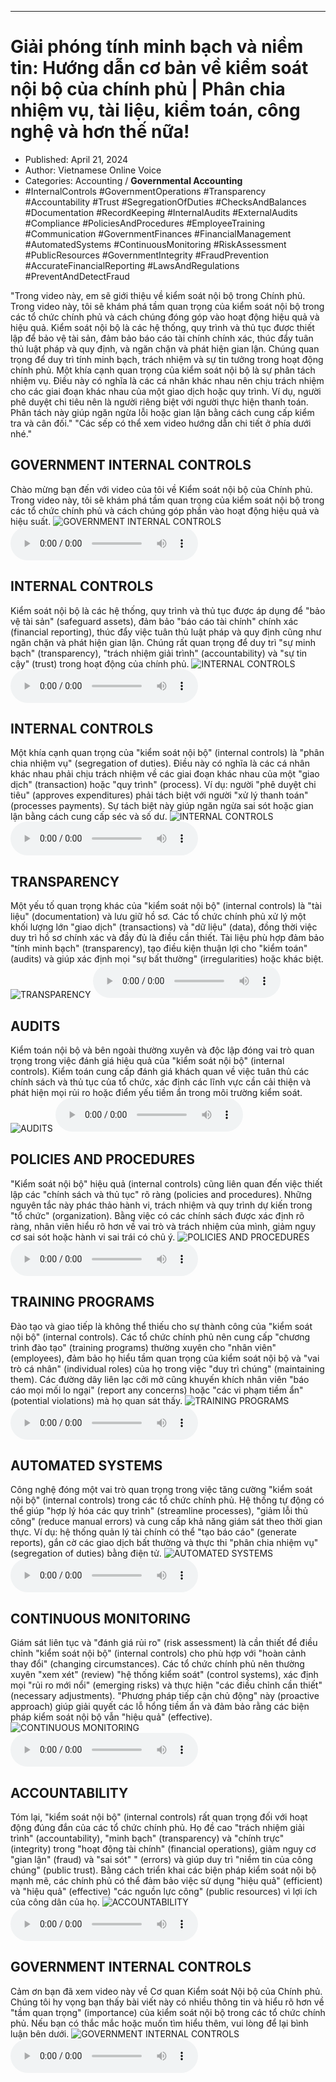 
---

# Giải phóng tính minh bạch và niềm tin: Hướng dẫn cơ bản về kiểm soát nội bộ của chính phủ | Phân chia nhiệm vụ, tài liệu, kiểm toán, công nghệ và hơn thế nữa!

- Published: April 21, 2024
- Author: Vietnamese Online Voice
- Categories: Accounting / **Governmental Accounting**
- #InternalControls #GovernmentOperations #Transparency #Accountability #Trust #SegregationOfDuties #ChecksAndBalances #Documentation #RecordKeeping #InternalAudits #ExternalAudits #Compliance #PoliciesAndProcedures #EmployeeTraining #Communication #GovernmentFinances #FinancialManagement #AutomatedSystems #ContinuousMonitoring #RiskAssessment #PublicResources #GovernmentIntegrity #FraudPrevention #AccurateFinancialReporting #LawsAndRegulations #PreventAndDetectFraud

"Trong video này, em sẽ giới thiệu về kiểm soát nội bộ trong Chính phủ. Trong video này, tôi sẽ khám phá tầm quan trọng của kiểm soát nội bộ trong các tổ chức chính phủ và cách chúng đóng góp vào hoạt động hiệu quả và hiệu quả. Kiểm soát nội bộ là các hệ thống, quy trình và thủ tục được thiết lập để bảo vệ tài sản, đảm bảo báo cáo tài chính chính xác, thúc đẩy tuân thủ luật pháp và quy định, và ngăn chặn và phát hiện gian lận. Chúng quan trọng để duy trì tính minh bạch, trách nhiệm và sự tin tưởng trong hoạt động chính phủ. Một khía cạnh quan trọng của kiểm soát nội bộ là sự phân tách nhiệm vụ. Điều này có nghĩa là các cá nhân khác nhau nên chịu trách nhiệm cho các giai đoạn khác nhau của một giao dịch hoặc quy trình. Ví dụ, người phê duyệt chi tiêu nên là người riêng biệt với người thực hiện thanh toán. Phân tách này giúp ngăn ngừa lỗi hoặc gian lận bằng cách cung cấp kiểm tra và cân đối." "Các sếp có thể xem video hướng dẫn chi tiết ở phía dưới nhé."


## GOVERNMENT INTERNAL CONTROLS

Chào mừng bạn đến với video của tôi về Kiểm soát nội bộ của Chính phủ. Trong video này, tôi sẽ khám phá tầm quan trọng của kiểm soát nội bộ trong các tổ chức chính phủ và cách chúng góp phần vào hoạt động hiệu quả và hiệu suất.
![GOVERNMENT INTERNAL CONTROLS](https://http-archiver-apis-production-80.schnworks.com/storage/images/transitions/2024-04-21/transition-17535410909-Montserrat-Regular-004895.jpg)
<audio controls>
    <source src="https://http-archiver-apis-production-80.schnworks.com/storage/audio/file-7580360338.mp3" type="audio/mpeg">
</audio>



## INTERNAL CONTROLS

Kiểm soát nội bộ là các hệ thống, quy trình và thủ tục được áp dụng để "bảo vệ tài sản" (safeguard assets), đảm bảo "báo cáo tài chính" chính xác (financial reporting), thúc đẩy việc tuân thủ luật pháp và quy định cũng như ngăn chặn và phát hiện gian lận. Chúng rất quan trọng để duy trì "sự minh bạch" (transparency), "trách nhiệm giải trình" (accountability) và "sự tin cậy" (trust) trong hoạt động của chính phủ.
![INTERNAL CONTROLS](https://http-archiver-apis-production-80.schnworks.com/storage/images/transitions/2024-04-21/transition-17344488144-Montserrat-Bold-303F9F.jpg)
<audio controls>
    <source src="https://http-archiver-apis-production-80.schnworks.com/storage/audio/file-644106071.mp3" type="audio/mpeg">
</audio>



## INTERNAL CONTROLS

Một khía cạnh quan trọng của "kiểm soát nội bộ" (internal controls) là "phân chia nhiệm vụ" (segregation of duties). Điều này có nghĩa là các cá nhân khác nhau phải chịu trách nhiệm về các giai đoạn khác nhau của một "giao dịch" (transaction) hoặc "quy trình" (process). Ví dụ: người "phê duyệt chi tiêu" (approves expenditures) phải tách biệt với người "xử lý thanh toán" (processes payments). Sự tách biệt này giúp ngăn ngừa sai sót hoặc gian lận bằng cách cung cấp séc và số dư.
![INTERNAL CONTROLS](https://http-archiver-apis-production-80.schnworks.com/storage/images/transitions/2024-04-21/transition--30481392823-Montserrat-Black-9C27B0.jpg)
<audio controls>
    <source src="https://http-archiver-apis-production-80.schnworks.com/storage/audio/file-23677016680.mp3" type="audio/mpeg">
</audio>



## TRANSPARENCY

Một yếu tố quan trọng khác của "kiểm soát nội bộ" (internal controls) là "tài liệu" (documentation) và lưu giữ hồ sơ. Các tổ chức chính phủ xử lý một khối lượng lớn "giao dịch" (transactions) và "dữ liệu" (data), đồng thời việc duy trì hồ sơ chính xác và đầy đủ là điều cần thiết. Tài liệu phù hợp đảm bảo "tính minh bạch" (transparency), tạo điều kiện thuận lợi cho "kiểm toán" (audits) và giúp xác định mọi "sự bất thường" (irregularities) hoặc khác biệt.
![TRANSPARENCY](https://http-archiver-apis-production-80.schnworks.com/storage/images/transitions/2024-04-21/transition--1808824626-Montserrat-ExtraBold-512DA8.jpg)
<audio controls>
    <source src="https://http-archiver-apis-production-80.schnworks.com/storage/audio/file-24059577208.mp3" type="audio/mpeg">
</audio>



## AUDITS

Kiểm toán nội bộ và bên ngoài thường xuyên và độc lập đóng vai trò quan trọng trong việc đánh giá hiệu quả của "kiểm soát nội bộ" (internal controls). Kiểm toán cung cấp đánh giá khách quan về việc tuân thủ các chính sách và thủ tục của tổ chức, xác định các lĩnh vực cần cải thiện và phát hiện mọi rủi ro hoặc điểm yếu tiềm ẩn trong môi trường kiểm soát.
![AUDITS](https://http-archiver-apis-production-80.schnworks.com/storage/images/transitions/2024-04-21/transition-8491274105-Montserrat-Thin-673AB7.jpg)
<audio controls>
    <source src="https://http-archiver-apis-production-80.schnworks.com/storage/audio/file-29913080673.mp3" type="audio/mpeg">
</audio>



## POLICIES AND PROCEDURES

"Kiểm soát nội bộ" hiệu quả (internal controls) cũng liên quan đến việc thiết lập các "chính sách và thủ tục" rõ ràng (policies and procedures). Những nguyên tắc này phác thảo hành vi, trách nhiệm và quy trình dự kiến ​​trong "tổ chức" (organization). Bằng việc có các chính sách được xác định rõ ràng, nhân viên hiểu rõ hơn về vai trò và trách nhiệm của mình, giảm nguy cơ sai sót hoặc hành vi sai trái có chủ ý.
![POLICIES AND PROCEDURES](https://http-archiver-apis-production-80.schnworks.com/storage/images/transitions/2024-04-21/transition--37195459637-Montserrat-ExtraBold-303F9F.jpg)
<audio controls>
    <source src="https://http-archiver-apis-production-80.schnworks.com/storage/audio/file-10760366232.mp3" type="audio/mpeg">
</audio>



## TRAINING PROGRAMS

Đào tạo và giao tiếp là không thể thiếu cho sự thành công của "kiểm soát nội bộ" (internal controls). Các tổ chức chính phủ nên cung cấp "chương trình đào tạo" (training programs) thường xuyên cho "nhân viên" (employees), đảm bảo họ hiểu tầm quan trọng của kiểm soát nội bộ và "vai trò cá nhân" (individual roles) của họ trong việc "duy trì chúng" (maintaining them). Các đường dây liên lạc cởi mở cũng khuyến khích nhân viên "báo cáo mọi mối lo ngại" (report any concerns) hoặc "các vi phạm tiềm ẩn" (potential violations) mà họ quan sát thấy.
![TRAINING PROGRAMS](https://http-archiver-apis-production-80.schnworks.com/storage/images/transitions/2024-04-21/transition--15394454470-Montserrat-Medium-9C27B0.jpg)
<audio controls>
    <source src="https://http-archiver-apis-production-80.schnworks.com/storage/audio/file-16947579323.mp3" type="audio/mpeg">
</audio>



## AUTOMATED SYSTEMS

Công nghệ đóng một vai trò quan trọng trong việc tăng cường "kiểm soát nội bộ" (internal controls) trong các tổ chức chính phủ. Hệ thống tự động có thể giúp "hợp lý hóa các quy trình" (streamline processes), "giảm lỗi thủ công" (reduce manual errors) và cung cấp khả năng giám sát theo thời gian thực. Ví dụ: hệ thống quản lý tài chính có thể "tạo báo cáo" (generate reports), gắn cờ các giao dịch bất thường và thực thi "phân chia nhiệm vụ" (segregation of duties) bằng điện tử.
![AUTOMATED SYSTEMS](https://http-archiver-apis-production-80.schnworks.com/storage/images/transitions/2024-04-21/transition--27107573969-Montserrat-ExtraBold-283593.jpg)
<audio controls>
    <source src="https://http-archiver-apis-production-80.schnworks.com/storage/audio/file-26047533464.mp3" type="audio/mpeg">
</audio>



## CONTINUOUS MONITORING

Giám sát liên tục và "đánh giá rủi ro" (risk assessment) là cần thiết để điều chỉnh "kiểm soát nội bộ" (internal controls) cho phù hợp với "hoàn cảnh thay đổi" (changing circumstances). Các tổ chức chính phủ nên thường xuyên "xem xét" (review) "hệ thống kiểm soát" (control systems), xác định mọi "rủi ro mới nổi" (emerging risks) và thực hiện "các điều chỉnh cần thiết" (necessary adjustments). "Phương pháp tiếp cận chủ động" này (proactive approach) giúp giải quyết các lỗ hổng tiềm ẩn và đảm bảo rằng các biện pháp kiểm soát nội bộ vẫn "hiệu quả" (effective).
![CONTINUOUS MONITORING](https://http-archiver-apis-production-80.schnworks.com/storage/images/transitions/2024-04-21/transition--25286434158-Montserrat-Regular-9C27B0.jpg)
<audio controls>
    <source src="https://http-archiver-apis-production-80.schnworks.com/storage/audio/file-43842292920.mp3" type="audio/mpeg">
</audio>



## ACCOUNTABILITY

Tóm lại, "kiểm soát nội bộ" (internal controls) rất quan trọng đối với hoạt động đúng đắn của các tổ chức chính phủ. Họ đề cao "trách nhiệm giải trình" (accountability), "minh bạch" (transparency) và "chính trực" (integrity) trong "hoạt động tài chính" (financial operations), giảm nguy cơ "gian lận" (fraud) và "sai sót" " (errors) và giúp duy trì "niềm tin của công chúng" (public trust). Bằng cách triển khai các biện pháp kiểm soát nội bộ mạnh mẽ, các chính phủ có thể đảm bảo việc sử dụng "hiệu quả" (efficient) và "hiệu quả" (effective) "các nguồn lực công" (public resources) vì lợi ích của công dân của họ.
![ACCOUNTABILITY](https://http-archiver-apis-production-80.schnworks.com/storage/images/transitions/2024-04-21/transition--15933062347-Montserrat-Medium-1A237E.jpg)
<audio controls>
    <source src="https://http-archiver-apis-production-80.schnworks.com/storage/audio/file-14995054116.mp3" type="audio/mpeg">
</audio>



## GOVERNMENT INTERNAL CONTROLS

Cảm ơn bạn đã xem video này về Cơ quan Kiểm soát Nội bộ của Chính phủ. Chúng tôi hy vọng bạn thấy bài viết này có nhiều thông tin và hiểu rõ hơn về "tầm quan trọng" (importance) của kiểm soát nội bộ trong các tổ chức chính phủ. Nếu bạn có thắc mắc hoặc muốn tìm hiểu thêm, vui lòng để lại bình luận bên dưới.
![GOVERNMENT INTERNAL CONTROLS](https://http-archiver-apis-production-80.schnworks.com/storage/images/transitions/2024-04-21/transition--25862997463-Montserrat-Thin-7B1FA2.jpg)
<audio controls>
    <source src="https://http-archiver-apis-production-80.schnworks.com/storage/audio/file-9566820572.mp3" type="audio/mpeg">
</audio>

